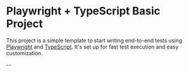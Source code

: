 # Playwright + TypeScript Basic Project

This project is a simple template to start writing end-to-end tests using [Playwright](https://playwright.dev/) and [TypeScript](https://www.typescriptlang.org/). It's set up for fast test execution and easy customization.

-- 

